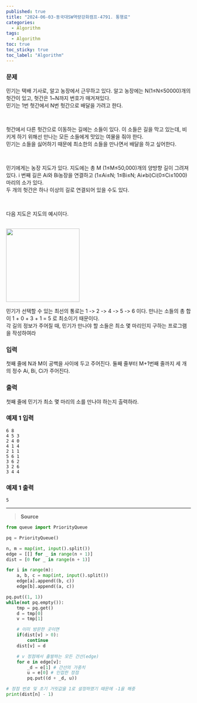 ```yaml
---
published: true
title: "2024-06-03-동국대SW역량강화캠프-4791. 통행료"
categories:
  - Algorithm
tags:
  - Algorithm
toc: true
toc_sticky: true
toc_label: "Algorithm"
---
```


### **문제**

민기는 택배 기사로, 알고 농장에서 근무하고 있다. 알고 농장에는 N(1≤N≤50000)개의 헛간이 있고, 헛간은 1~N까지 번호가 매겨져있다.  
민기는 1번 헛간에서 N번 헛간으로 배달을 가려고 한다.

<br/>

헛간에서 다른 헛간으로 이동하는 길에는 소들이 있다. 이 소들은 길을 막고 있는데, 비키게 하기 위해선 만나는 모든 소들에게 맛있는 여물을 줘야 한다.  
민기는 소들을 싫어하기 때문에 최소한의 소들을 만나면서 배달을 하고 싶어한다.

<br/>

민기에게는 농장 지도가 있다. 지도에는 총 M (1≤M≤50,000)개의 양방향 길이 그려져 있다.
i 번째 길은 Ai와 Bi농장을 연결하고 (1≤Ai≤N; 1≤Bi≤N; Ai≠bi)Ci(0≤Ci≤1000)마리의 소가 있다.  
두 개의 헛간은 하나 이상의 길로 연결되어 있을 수도 있다.

<br/>

다음 지도은 지도의 예시이다.

<br/>

<img src="https://github.com/seungsimdang/seungsimdang.github.io/blob/master/_images/%E1%84%90%E1%85%A9%E1%86%BC%E1%84%92%E1%85%A2%E1%86%BC%E1%84%85%E1%85%AD.png?raw=true" style="width: 200px"/>

<br/>

민기가 선택할 수 있는 최선의 통로는 1 -> 2 -> 4 -> 5 -> 6 이다. 만나는 소들의 총 합이 1 + 0 + 3 + 1 = 5 로 최소이기 때문이다.  
각 길의 정보가 주어질 때, 민기가 만나야 할 소들은 최소 몇 마리인지 구하는 프로그램을 작성하여라

### **입력**

첫째 줄에 N과 M이 공백을 사이에 두고 주어진다.
둘째 줄부터 M+1번째 줄까지 세 개의 정수 Ai, Bi, Ci가 주어진다.

### **출력**

첫째 줄에 민기가 최소 몇 마리의 소를 만나야 하는지 출력하라.

### **예제 1 입력**

```
6 8
4 5 3
2 4 0
4 1 4
2 1 1
5 6 1
3 6 2
3 2 6
3 4 4
```

### **예제 1 출력**

```
5
```

---

> **Source**

```python
from queue import PriorityQueue

pq = PriorityQueue()

n, m = map(int, input().split())
edge = [[] for _ in range(n + 1)]
dist = [0 for _ in range(n + 1)]

for i in range(m):
	a, b, c = map(int, input().split())
	edge[a].append((b, c))
	edge[b].append((a, c))

pq.put((1, 1))
while(not pq.empty()):
	tmp = pq.get()
	d = tmp[0]
	v = tmp[1]

	# 이미 방문한 곳이면
	if(dist[v] > 0):
		continue
	dist[v] = d

	# v 정점에서 출발하는 모든 간선(edge)
	for e in edge[v]:
		_d = e[1] # 간선의 가중치
		u = e[0] # 인접한 정점
		pq.put((d + _d, u))

# 정점 번호 및 초기 거릿값을 1로 설정하였기 때문에 -1을 해중
print(dist[n] - 1)
```
